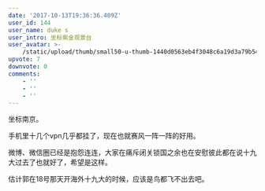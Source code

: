 ```yaml
---
date: '2017-10-13T19:36:36.409Z'
user_id: 144
user_name: duke s
user_intro: 坐标紫金观景台
user_avatar: >-
    /static/upload/thumb/small50-u-thumb-1440d0563eb4f3048c6a19d3a79b54974348a83a9b3.png
upvote: 7
downvote: 0
comments:
    - ''
    - ''
    - ''
---
```


坐标南京。

手机里十几个vpn几乎都挂了，现在也就赛风一阵一阵的好用。

微博、微信圈已经是抱怨连连，大家在痛斥闭关锁国之余也在安慰彼此都在说十九大过去了也就好了，希望是这样。

估计郭在18号那天开海外十九大的时候，应该是鸟都飞不出去吧。
